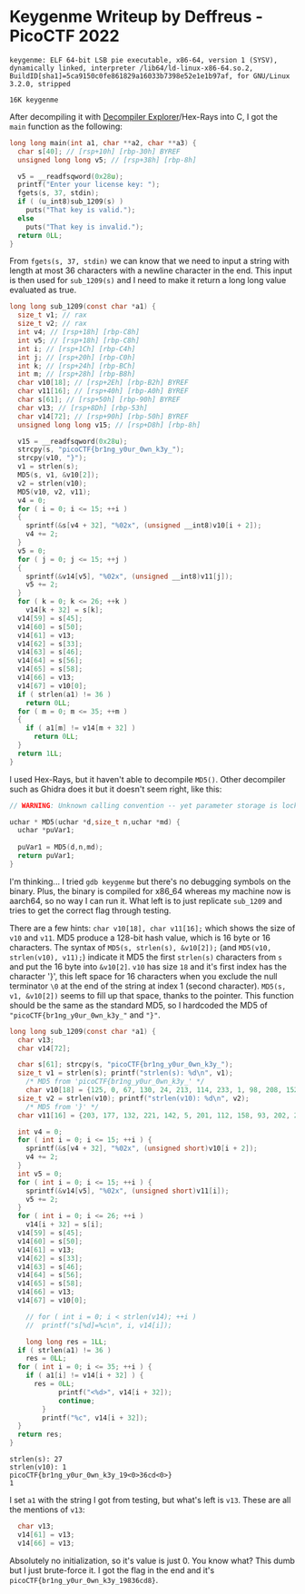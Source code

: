 # Keygenme Writeup by Deffreus - PicoCTF 2022

```$ file keygenme 
keygenme: ELF 64-bit LSB pie executable, x86-64, version 1 (SYSV), dynamically linked, interpreter /lib64/ld-linux-x86-64.so.2, BuildID[sha1]=5ca9150c0fe861829a16033b7398e52e1e1b97af, for GNU/Linux 3.2.0, stripped
```
```$ du -h keygenme 
16K	keygenme
```

After decompiling it with [Decompiler Explorer](https://dogbolt.org/?id=2ff90bc8-1580-49a6-be1c-2d1650fd225a#Hex-Rays=273)/Hex-Rays into C, I got the `main` function as the following:

```keygenme.c
long long main(int a1, char **a2, char **a3) {
  char s[40]; // [rsp+10h] [rbp-30h] BYREF
  unsigned long long v5; // [rsp+38h] [rbp-8h]

  v5 = __readfsqword(0x28u);
  printf("Enter your license key: ");
  fgets(s, 37, stdin);
  if ( (u_int8)sub_1209(s) )
    puts("That key is valid.");
  else
    puts("That key is invalid.");
  return 0LL;
}
```

From `fgets(s, 37, stdin)` we can know that we need to input a string with length at most 36 characters with a newline character in the end.
This input is then used for `sub_1209(s)` and I need to make it return a long long value evaluated as true.

```keygenme.c
long long sub_1209(const char *a1) {
  size_t v1; // rax
  size_t v2; // rax
  int v4; // [rsp+18h] [rbp-C8h]
  int v5; // [rsp+18h] [rbp-C8h]
  int i; // [rsp+1Ch] [rbp-C4h]
  int j; // [rsp+20h] [rbp-C0h]
  int k; // [rsp+24h] [rbp-BCh]
  int m; // [rsp+28h] [rbp-B8h]
  char v10[18]; // [rsp+2Eh] [rbp-B2h] BYREF
  char v11[16]; // [rsp+40h] [rbp-A0h] BYREF
  char s[61]; // [rsp+50h] [rbp-90h] BYREF
  char v13; // [rsp+8Dh] [rbp-53h]
  char v14[72]; // [rsp+90h] [rbp-50h] BYREF
  unsigned long long v15; // [rsp+D8h] [rbp-8h]

  v15 = __readfsqword(0x28u);
  strcpy(s, "picoCTF{br1ng_y0ur_0wn_k3y_");
  strcpy(v10, "}");
  v1 = strlen(s);
  MD5(s, v1, &v10[2]);
  v2 = strlen(v10);
  MD5(v10, v2, v11);
  v4 = 0;
  for ( i = 0; i <= 15; ++i )
  {
    sprintf(&s[v4 + 32], "%02x", (unsigned __int8)v10[i + 2]);
    v4 += 2;
  }
  v5 = 0;
  for ( j = 0; j <= 15; ++j )
  {
    sprintf(&v14[v5], "%02x", (unsigned __int8)v11[j]);
    v5 += 2;
  }
  for ( k = 0; k <= 26; ++k )
    v14[k + 32] = s[k];
  v14[59] = s[45];
  v14[60] = s[50];
  v14[61] = v13;
  v14[62] = s[33];
  v14[63] = s[46];
  v14[64] = s[56];
  v14[65] = s[58];
  v14[66] = v13;
  v14[67] = v10[0];
  if ( strlen(a1) != 36 )
    return 0LL;
  for ( m = 0; m <= 35; ++m )
  {
    if ( a1[m] != v14[m + 32] )
      return 0LL;
  }
  return 1LL;
}
```

I used Hex-Rays, but it haven't able to decompile `MD5()`. Other decompiler such as Ghidra does it but it doesn't seem right, like this:

```keygenme.c
// WARNING: Unknown calling convention -- yet parameter storage is locked

uchar * MD5(uchar *d,size_t n,uchar *md) {
  uchar *puVar1;
  
  puVar1 = MD5(d,n,md);
  return puVar1;
}
```

I'm thinking...
I tried `gdb keygenme` but there's no debugging symbols on the binary.
Plus, the binary is compiled for x86_64 whereas my machine now is aarch64,
so no way I can run it.
What left is to just replicate `sub_1209` and tries to get the correct flag through testing.

There are a few hints:
`char v10[18], char v11[16];` which shows the size of `v10` and `v11`.
MD5 produce a 128-bit hash value, which is 16 byte or 16 characters.
The syntax of `MD5(s, strlen(s), &v10[2]);` (and `MD5(v10, strlen(v10), v11);`) indicate it MD5 the first `strlen(s)` characters from `s` and put the 16 byte into `&v10[2]`.
`v10` has size `18` and it's first index has the character '}', this left space for 16 characters when you exclude the null terminator `\0` at the end of the string at index 1 (second character).
`MD5(s, v1, &v10[2])` seems to fill up that space, thanks to the pointer.
This function should be the same as the standard MD5, so I hardcoded the MD5 of `"picoCTF{br1ng_y0ur_0wn_k3y_"` and `"}"`.

```sub_1209.c
long long sub_1209(const char *a1) {
  char v13;
  char v14[72];

  char s[61]; strcpy(s, "picoCTF{br1ng_y0ur_0wn_k3y_");
  size_t v1 = strlen(s); printf("strlen(s): %d\n", v1);
	/* MD5 from 'picoCTF{br1ng_y0ur_0wn_k3y_' */
	char v10[18] = {125, 0, 67, 130, 24, 213, 114, 233, 1, 98, 208, 152, 28, 187, 199, 212, 56, 130}; // strcpy(v10, "}"); MD5(s, v1, &v10[2]);
  size_t v2 = strlen(v10); printf("strlen(v10): %d\n", v2);
	/* MD5 from '}' */
  char v11[16] = {203, 177, 132, 221, 142, 5, 201, 112, 158, 93, 202, 237, 170, 4, 149, 207}; // MD5(v10, v2, v11);

  int v4 = 0;
  for ( int i = 0; i <= 15; ++i ) {
    sprintf(&s[v4 + 32], "%02x", (unsigned short)v10[i + 2]);
    v4 += 2;
  }
  int v5 = 0;
  for ( int i = 0; i <= 15; ++i ) {
    sprintf(&v14[v5], "%02x", (unsigned short)v11[i]);
    v5 += 2;
  }
  for ( int i = 0; i <= 26; ++i )
    v14[i + 32] = s[i];
  v14[59] = s[45];
  v14[60] = s[50];
  v14[61] = v13;
  v14[62] = s[33];
  v14[63] = s[46];
  v14[64] = s[56];
  v14[65] = s[58];
  v14[66] = v13;
  v14[67] = v10[0];

	// for ( int i = 0; i < strlen(v14); ++i )
	// 	printf("s[%d]=%c\n", i, v14[i]);

	long long res = 1LL;
  if ( strlen(a1) != 36 )
    res = 0LL;
  for ( int i = 0; i <= 35; ++i ) {
    if ( a1[i] != v14[i + 32] ) {
      res = 0LL;
			printf("<%d>", v14[i + 32]);
			continue;
		}
		printf("%c", v14[i + 32]);
  }
  return res;
}
```

```$ rgcc sub_1209.c 
strlen(s): 27
strlen(v10): 1
picoCTF{br1ng_y0ur_0wn_k3y_19<0>36cd<0>}
1
```

I set `a1` with the string I got from testing,
but what's left is `v13`.
These are all the mentions of `v13`:

```sub_1209.c
  char v13;
  v14[61] = v13;
  v14[66] = v13;
```

Absolutely no initialization,
so it's value is just 0.
You know what?
This dumb but I just brute-force it.
I got the flag in the end and it's `picoCTF{br1ng_y0ur_0wn_k3y_19836cd8}`.
